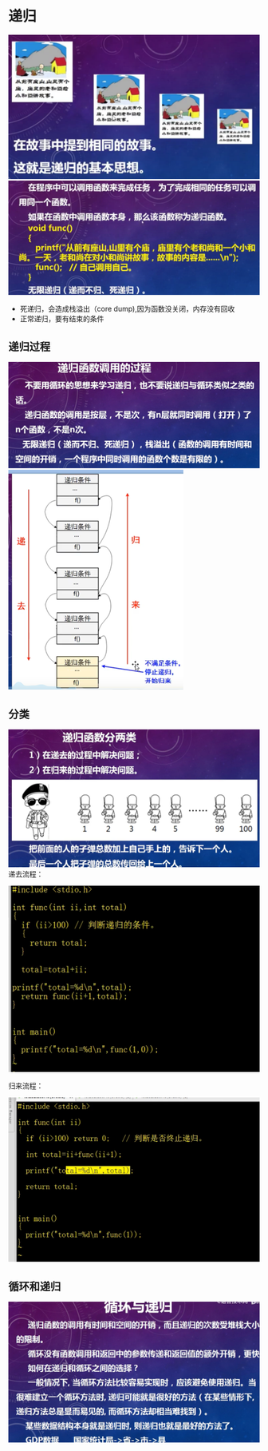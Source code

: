 # 递归
![](.recursive_images/recursive_idea.png)
![](.recursive_images/recursive_info.png)

- 死递归，会造成栈溢出（core dump),因为函数没关闭，内存没有回收
- 正常递归，要有结束的条件

## 递归过程
![](.recursive_images/recursive_info1.png)
![](.recursive_images/recursive_process.png)


## 分类
![](.recursive_images/recursive_class.png)
递去流程：  

![](.recursive_images/recursive_class1.png)

归来流程：  

![](.recursive_images/recursive_class2.png)


## 循环和递归
![](.recursive_images/iterate_n_recursive.png)